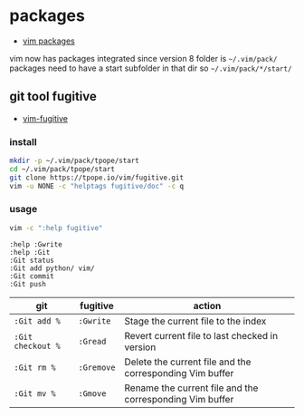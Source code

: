 # packages

- [vim packages](https://vimhelp.org/repeat.txt.html#packages)

vim now has packages integrated since version 8
folder is `~/.vim/pack/`
packages need to have a start subfolder in that dir so
`~/.vim/pack/*/start/`

## git tool fugitive

- [vim-fugitive](https://github.com/tpope/vim-fugitive)

### install

```bash
mkdir -p ~/.vim/pack/tpope/start
cd ~/.vim/pack/tpope/start
git clone https://tpope.io/vim/fugitive.git
vim -u NONE -c "helptags fugitive/doc" -c q
```

### usage

```bash
vim -c ":help fugitive"
```

```vim
:help :Gwrite
:help :Git
:Git status
:Git add python/ vim/
:Git commit
:Git push
```

| git               | fugitive   | action                                                   |
| ----------------- | ---------- | -------------------------------------------------------- |
| `:Git add %`      | `:Gwrite`  | Stage the current file to the index                      |
| `:Git checkout %` | `:Gread`   | Revert current file to last checked in version           |
| `:Git rm %`       | `:Gremove` | Delete the current file and the corresponding Vim buffer |
| `:Git mv %`       | `:Gmove`   | Rename the current file and the corresponding Vim buffer |



